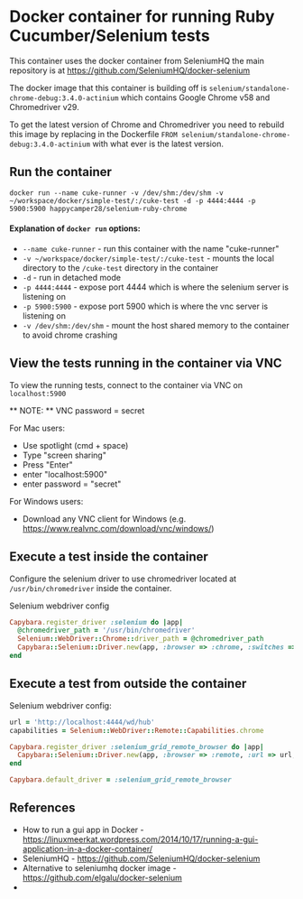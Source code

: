 # Docker container for running Ruby Cucumber/Selenium tests

This container uses the docker container from SeleniumHQ the main repository is at 
https://github.com/SeleniumHQ/docker-selenium 

The docker image that this container is building off is `selenium/standalone-chrome-debug:3.4.0-actinium` which contains Google Chrome v58 and Chromedriver v29.

To get the latest version of Chrome and Chromedriver you need to rebuild this image by replacing
in the Dockerfile
`FROM selenium/standalone-chrome-debug:3.4.0-actinium` 
with what ever is the latest version.

## Run the container
`docker run --name cuke-runner -v /dev/shm:/dev/shm -v ~/workspace/docker/simple-test/:/cuke-test -d -p 4444:4444 -p 5900:5900 happycamper28/selenium-ruby-chrome`

#### Explanation of `docker run` options: 
* `--name cuke-runner` - run this container with the name "cuke-runner"
* `-v ~/workspace/docker/simple-test/:/cuke-test` - mounts the local directory to the `/cuke-test` directory in the container
* `-d` - run in detached mode
* `-p 4444:4444` - expose port 4444 which is where the selenium server is listening on
* `-p 5900:5900` - expose port 5900 which is where the vnc server is listening on
* `-v /dev/shm:/dev/shm` - mount the host shared memory to the container to avoid chrome crashing

## View the tests running in the container via VNC 

To view the running tests, connect to the container via VNC on `localhost:5900`

** NOTE: ** VNC password = secret 

For Mac users:
* Use spotlight (cmd + space)
* Type "screen sharing"
* Press "Enter"
* enter "localhost:5900"
* enter password = "secret"

For Windows users:
* Download any VNC client for Windows (e.g. https://www.realvnc.com/download/vnc/windows/)

## Execute a test inside the container 
Configure the selenium driver to use chromedriver located at `/usr/bin/chromedriver` inside the container.

Selenium webdriver config 
```ruby
Capybara.register_driver :selenium do |app|
  @chromedriver_path = '/usr/bin/chromedriver'
  Selenium::WebDriver::Chrome::driver_path = @chromedriver_path
  Capybara::Selenium::Driver.new(app, :browser => :chrome, :switches => %w[--disable-popup-blocking, --disable-extensions])
end
```


## Execute a test from outside the container
Selenium webdriver config:

```ruby
url = 'http://localhost:4444/wd/hub'
capabilities = Selenium::WebDriver::Remote::Capabilities.chrome

Capybara.register_driver :selenium_grid_remote_browser do |app|
  Capybara::Selenium::Driver.new(app, :browser => :remote, :url => url, :desired_capabilities => capabilities )
end

Capybara.default_driver = :selenium_grid_remote_browser

```

## References
* How to run a gui app in Docker - https://linuxmeerkat.wordpress.com/2014/10/17/running-a-gui-application-in-a-docker-container/
* SeleniumHQ - https://github.com/SeleniumHQ/docker-selenium 
* Alternative to seleniumhq docker image - https://github.com/elgalu/docker-selenium 
* 
